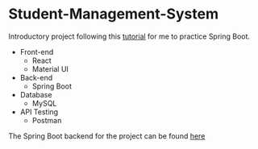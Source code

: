 # Student-Management-System
Introductory project following this [tutorial](https://www.youtube.com/watch?v=O_XL9oQ1_To) for me to practice Spring Boot.

- Front-end
  - React
  - Material UI
- Back-end
  - Spring Boot
- Database
  - MySQL
- API Testing
  - Postman

The Spring Boot backend for the project can be found [here](https://github.com/kienmarkdo/Student-Management-System-Backend)
